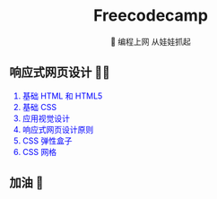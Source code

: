 <style>
  .xiao {
    color: blue;
  }
</style>


<div align="center">
    <h1> Freecodecamp</h1>
    <p>🚀 编程上网 从娃娃抓起</p>
    </div>



## 响应式网页设计 🧙‍♂️

<ol class="xiao">
  <li>基础 HTML 和 HTML5</li> 
  <li>基础 CSS</li>
  <li>应用视觉设计</li>
  <li>响应式网页设计原则</li>
  <li>CSS 弹性盒子</li>
  <li>CSS 网格</li>
</ol>

## 加油 👋
